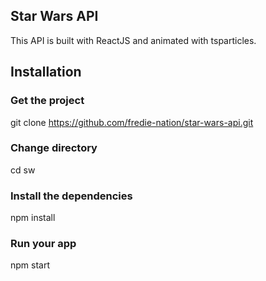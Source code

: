 ## Star Wars API
This API is built with ReactJS and animated with tsparticles.



## Installation

### Get the project
git clone https://github.com/fredie-nation/star-wars-api.git

### Change directory
cd sw

### Install the dependencies
npm install

### Run your app
npm start
